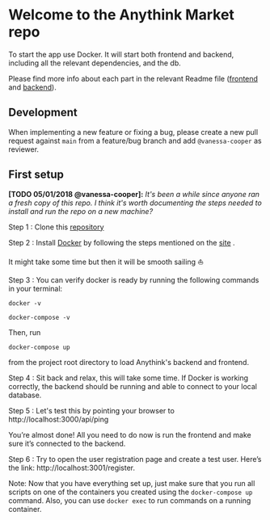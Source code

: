 # Welcome to the Anythink Market repo

To start the app use Docker. It will start both frontend and backend, including all the relevant dependencies, and the db.

Please find more info about each part in the relevant Readme file ([frontend](frontend/readme.md) and [backend](backend/README.md)).

## Development

When implementing a new feature or fixing a bug, please create a new pull request against `main` from a feature/bug branch and add `@vanessa-cooper` as reviewer.

## First setup

**[TODO 05/01/2018 @vanessa-cooper]:** _It's been a while since anyone ran a fresh copy of this repo. I think it's worth documenting the steps needed to install and run the repo on a new machine?_

Step 1 : Clone this [repository](https://github.com/ObelusFamily/Anythink-Market-us476)

Step 2 : Install [Docker](https://docs.docker.com/get-docker/) by following the steps mentioned on the [site](https://docs.docker.com/get-docker/) .

 It might take some time but then it will be smooth sailing ⛵

Step 3 : You can verify docker is ready by running the following commands in your terminal:

```
docker -v
```

```
docker-compose -v
```
Then, run 
```
docker-compose up
``` 
from the project root directory to load Anythink's backend and frontend.

Step 4 : Sit back and relax, this will take some time.
If Docker is working correctly, the backend should be running and able to connect to your local database.

Step 5 : Let's test this by pointing your browser to http://localhost:3000/api/ping

You’re almost done! All you need to do now is run the frontend and make sure it’s connected to the backend.

Step 6 : Try to open the user registration page and create a test user. Here’s the link: http://localhost:3001/register.


Note: Now that you have everything set up, just make sure that you run all scripts on one of the containers you created using the 	`docker-compose up` 	command.  Also, you can use	 `docker exec`	 to run commands on a running container.
